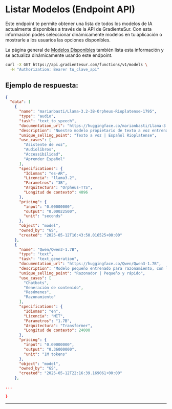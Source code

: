 # Listar Modelos (Endpoint API)

Este endpoint te permite obtener una lista de todos los modelos de IA actualmente disponibles a través de la API de GradienteSur. Con esta información podés seleccionar dinámicamente modelos en tu aplicación o mostrarle a los usuarios las opciones disponibles.

La página general de [Modelos Disponibles](../modelos.md) también lista esta información y se actualiza dinámicamente usando este endpoint.

```bash
curl -X GET https://api.gradientesur.com/functions/v1/models \
  -H "Authorization: Bearer tu_clave_api"
```

## Ejemplo de respuesta:
```json
{
  "data": [
    {
      "name": "marianbasti/Llama-3.2-3B-Orpheus-Rioplatense-1795",
      "type": "audio",
      "task": "text_to_speech",
      "documentation_url": "https://huggingface.co/marianbasti/Llama-3.2-3B-Orpheus-Rioplatense-1795",
      "description": "Nuestro modelo propietario de texto a voz entrenado para el español rioplatense.",
      "unique_selling_point": "Texto a voz | Español Rioplatense",
      "use_cases": [
        "Asistente de voz",
        "Audiolibros",
        "Accessibilidad",
        "Aprender Español"
      ],
      "specifications": {
        "Idiomas": "es-AR",
        "Licencia": "llama3.2",
        "Parametros": "3B",
        "Arquitectura": "Orpheus-TTS",
        "Longitud de contexto": 4096
      },
      "pricing": {
        "input": "0.00000000",
        "output": "0.00022500",
        "unit": "seconds"
      },
      "object": "model",
      "owned_by": "GS",
      "created": "2025-05-12T16:43:50.016525+00:00"
    },
    {
      "name": "Qwen/Qwen3-1.7B",
      "type": "text",
      "task": "text_generation",
      "documentation_url": "https://huggingface.co/Qwen/Qwen3-1.7B",
      "description": "Modelo pequeño entrenado para razonamiento, con la capacidad de realizar tareas simples de manera rápida.",
      "unique_selling_point": "Razonador | Pequeño y rápido",
      "use_cases": [
        "Chatbots",
        "Generación de contenido",
        "Resúmenes",
        "Razonamiento"
      ],
      "specifications": {
        "Idiomas": "en",
        "Licencia": "MIT",
        "Parametros": "1.7B",
        "Arquitectura": "Transformer",
        "Longitud de contexto": 24000
      },
      "pricing": {
        "input": "0.09000000",
        "output": "0.36000000",
        "unit": "1M tokens"
      },
      "object": "model",
      "owned_by": "GS",
      "created": "2025-05-12T22:16:39.169061+00:00"
    },

...

}
```
---
